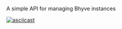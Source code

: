A simple API for managing Bhyve instances

[![asciicast](https://asciinema.org/a/dvre3aezrs8fascnvj3a1jijx.png)](https://asciinema.org/a/dvre3aezrs8fascnvj3a1jijx)
